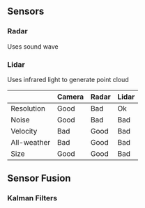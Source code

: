 ## Sensors

### Radar

Uses sound wave

### Lidar

Uses infrared light to generate point cloud

|  | Camera | Radar | Lidar |
| :--- | :--- | :--- | :--- |
| Resolution | Good | Bad | Ok |
| Noise | Good | Bad | Bad |
| Velocity | Bad | Good | Bad |
| All-weather | Bad | Good | Bad |
| Size | Good | Good | Bad |

## Sensor Fusion

### Kalman Filters





